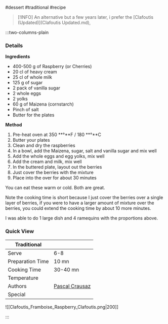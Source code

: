 #dessert #traditional #recipe

> [!INFO]
> An alternative but a few years later, i prefer the [Clafoutis (Updated)](Clafoutis Updated.md),

:::two-columns-plain

### Details
**Ingredients**

- 400-500 g of Raspberry (or Cherries)
- 20 cl of heavy cream
- 25 cl of whole milk
- 125 g of sugar
- 2 pack of vanilla sugar
- 2 whole eggs
- 2 yolks
- 60 g of Maizena (cornstarch)
- Pinch of salt
- Butter for the plates


**Method**

1. Pre-heat oven at 350 **°**F / 180 **°**C
2. Butter your plates
3. Clean and dry the raspberries
4. In a bowl, add the Maizena, sugar, salt and vanilla sugar and mix well
5. Add the whole eggs and egg yolks, mix well
6. Add the cream and milk, mix well
7. In the buttered plate, layout out the berries
8. Just cover the berries with the mixture
9. Place into the over for about 30 minutes

You can eat these warm or cold. Both are great.

Note the cooking time is short because I just cover the berries over a single layer of berries, if you were to have a larger amount of mixture over the berries, you could extend the cooking time by about 10 more minutes.

  

I was able to do 1 large dish and 4 ramequins with the proportions above.




### Quick View
| Traditional      |                                                |
| ---------------- | ---------------------------------------------- |
| Serve            | 6-8                                            |
| Preparation Time | 10 mn                                          |
| Cooking Time     | 30-40 mn                                       |
| Temperature      |                                                |
| Authors          | [Pascal Crausaz](mailto:pascal@askpascal.com)  |
| Special          |                                                |

![[Clafoutis_Framboise_Raspberry_Clafoutis.png|200]]

:::

